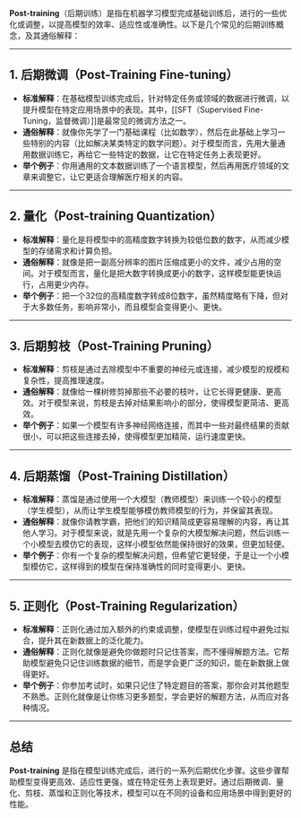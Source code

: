 **Post-training**（后期训练）是指在机器学习模型完成基础训练后，进行的一些优化或调整，以提高模型的效率、适应性或准确性。以下是几个常见的后期训练概念，及其通俗解释：

---

## 1. 后期微调（Post-Training Fine-tuning）
   - **标准解释**：在基础模型训练完成后，针对特定任务或领域的数据进行微调，以提升模型在特定应用场景中的表现。其中，[[SFT（Supervised Fine-Tuning，监督微调）]]是最常见的微调方法之一。
   - **通俗解释**：就像你先学了一门基础课程（比如数学），然后在此基础上学习一些特别的内容（比如解决某类特定的数学问题）。对于模型而言，先用大量通用数据训练它，再给它一些特定的数据，让它在特定任务上表现更好。
   - **举个例子**：你用通用的文本数据训练了一个语言模型，然后再用医疗领域的文章来调整它，让它更适合理解医疗相关的内容。

---

## 2. 量化（Post-training Quantization）
   - **标准解释**：量化是将模型中的高精度数字转换为较低位数的数字，从而减少模型的存储需求和计算负担。
   - **通俗解释**：就像是把一副高分辨率的图片压缩成更小的文件，减少占用的空间。对于模型而言，量化是把大数字转换成更小的数字，这样模型能更快运行，占用更少内存。
   - **举个例子**：把一个32位的高精度数字转成8位数字，虽然精度略有下降，但对于大多数任务，影响非常小，而且模型会变得更小、更快。

---

## 3. 后期剪枝（Post-Training Pruning）
   - **标准解释**：剪枝是通过去除模型中不重要的神经元或连接，减少模型的规模和复杂性，提高推理速度。
   - **通俗解释**：就像给一棵树修剪掉那些不必要的枝叶，让它长得更健康、更高效。对于模型来说，剪枝是去掉对结果影响小的部分，使得模型更简洁、更高效。
   - **举个例子**：如果一个模型有许多神经网络连接，而其中一些对最终结果的贡献很小，可以把这些连接去掉，使得模型更加精简，运行速度更快。

---

## 4. 后期蒸馏（Post-Training Distillation）
   - **标准解释**：蒸馏是通过使用一个大模型（教师模型）来训练一个较小的模型（学生模型），从而让学生模型能够模仿教师模型的行为，并保留其表现。
   - **通俗解释**：就像你请教学霸，把他们的知识精简成更容易理解的内容，再让其他人学习。对于模型来说，就是先用一个复杂的大模型解决问题，然后训练一个小模型去模仿它的表现，这样小模型依然能保持很好的效果，但更加轻便。
   - **举个例子**：你有一个复杂的模型解决问题，但希望它更轻便，于是让一个小模型模仿它，这样得到的模型在保持准确性的同时变得更小、更快。

---

## 5. 正则化（Post-Training Regularization）
   - **标准解释**：正则化通过加入额外的约束或调整，使模型在训练过程中避免过拟合，提升其在新数据上的泛化能力。
   - **通俗解释**：正则化就像是避免你做题时只记住答案，而不懂得解题方法。它帮助模型避免只记住训练数据的细节，而是学会更广泛的知识，能在新数据上做得更好。
   - **举个例子**：你参加考试时，如果只记住了特定题目的答案，那你会对其他题型不熟悉。正则化就像是让你练习更多题型，学会更好的解题方法，从而应对各种情况。

---

## 总结
**Post-training** 是指在模型训练完成后，进行的一系列后期优化步骤。这些步骤帮助模型变得更高效、适应性更强，或在特定任务上表现更好。通过后期微调、量化、剪枝、蒸馏和正则化等技术，模型可以在不同的设备和应用场景中得到更好的性能。